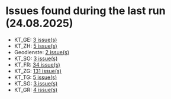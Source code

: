 # Issues found during the last run (24.08.2025)

- KT_GE: [3 issue(s)](tools/KT_GE_errors.csv)
- KT_ZH: [5 issue(s)](tools/KT_ZH_errors.csv)
- Geodienste: [2 issue(s)](tools/Geodienste_errors.csv)
- KT_SO: [3 issue(s)](tools/KT_SO_errors.csv)
- KT_FR: [34 issue(s)](tools/KT_FR_errors.csv)
- KT_ZG: [131 issue(s)](tools/KT_ZG_errors.csv)
- KT_TG: [5 issue(s)](tools/KT_TG_errors.csv)
- KT_SG: [3 issue(s)](tools/KT_SG_errors.csv)
- KT_GR: [4 issue(s)](tools/KT_GR_errors.csv)

